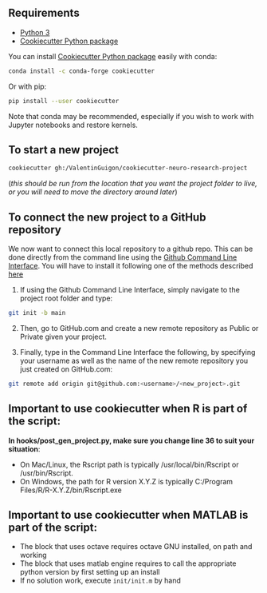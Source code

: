 ## Requirements

* [Python 3](https://www.python.org/downloads/)
* [Cookiecutter Python package](http://cookiecutter.readthedocs.org/en/latest/installation.html)

You can install [Cookiecutter Python package](https://cookiecutter.readthedocs.io/en/latest/installation.html) easily with conda:
``` bash
conda install -c conda-forge cookiecutter
```

Or with pip:
``` bash
pip install --user cookiecutter
```

Note that conda may be recommended, especially if you wish to work with Jupyter notebooks and restore kernels.


## To start a new project
``` bash
cookiecutter gh:/ValentinGuigon/cookiecutter-neuro-research-project
```
(*this should be run from the location that you want the project folder to live, or you will need to move the directory around later*)

## To connect the new project to a GitHub repository

We now want to connect this local repository to a github repo. This can be done directly from the command line using the [Github Command Line Interface](https://github.com/cli/cli#installation). You will have to install it following one of the methods described [here](https://github.com/cli/cli#installation)

1. If using the Github Command Line Interface, simply navigate to the project root folder and type:
``` bash
git init -b main
```

2. Then, go to GitHub.com and create a new remote repository as Public or Private given your project.

3. Finally, type in the Command Line Interface the following, by specifying your username as well as the name of the new remote repository you just created on GitHub.com:
``` bash
git remote add origin git@github.com:<username>/<new_project>.git
```

## Important to use cookiecutter when R is part of the script:
**In hooks/post_gen_project.py, make sure you change line 36 to suit your situation**:
* On Mac/Linux, the Rscript path is typically /usr/local/bin/Rscript or /usr/bin/Rscript.
* On Windows, the path for R version X.Y.Z is typically C:/Program Files/R/R-X.Y.Z/bin/Rscript.exe

## Important to use cookiecutter when MATLAB is part of the script:
* The block that uses octave requires octave GNU installed, on path and working
* The block that uses matlab engine requires to call the appropriate python version by first setting up an install
* If no solution work, execute `init/init.m` by hand
